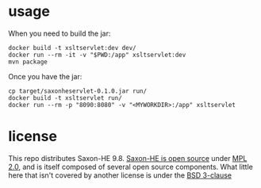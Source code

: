 # usage

When you need to build the jar:

    docker build -t xsltservlet:dev dev/
	docker run --rm -it -v "$PWD:/app" xsltservlet:dev
	mvn package

Once you have the jar:

	cp target/saxonheservlet-0.1.0.jar run/
	docker build -t xsltservlet run/
	docker run --rm -p "8090:8080" -v "<MYWORKDIR>:/app" xsltservlet

# license

This repo distributes Saxon-HE 9.8.
[Saxon-HE is open source][license] under [MPL 2.0][mpl], and is itself composed of several open source components.
What little here that isn't covered by another license is under the [BSD 3-clause][bsd3]

[license]: https://www.saxonica.com/html/documentation/conditions/
[mpl]: http://www.mozilla.org/MPL/
[bsd3]: https://opensource.org/licenses/BSD-3-Clause
